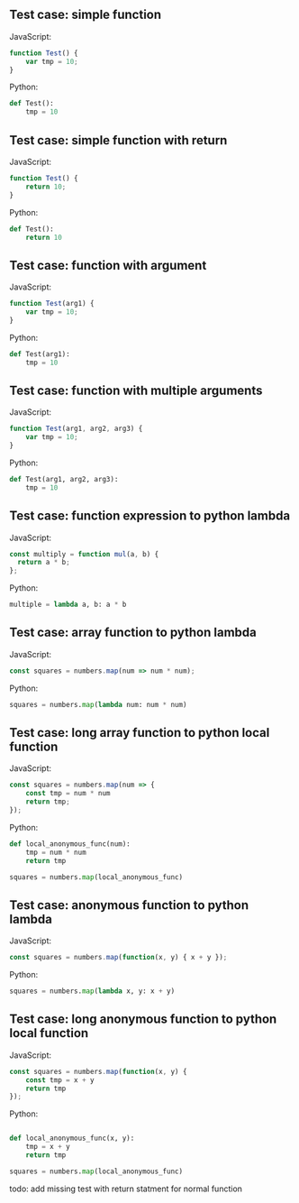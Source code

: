 ## Test case: simple function
JavaScript:
```js
function Test() {
    var tmp = 10;
}
```

Python:
```py
def Test():
    tmp = 10
```

## Test case: simple function with return
JavaScript:
```js
function Test() {
    return 10;
}
```

Python:
```py
def Test():
    return 10
```

## Test case: function with argument
JavaScript:
```js
function Test(arg1) {
    var tmp = 10;
}
```

Python:
```py
def Test(arg1):
    tmp = 10
```

## Test case: function with multiple arguments
JavaScript:
```js
function Test(arg1, arg2, arg3) {
    var tmp = 10;
}
```

Python:
```py
def Test(arg1, arg2, arg3):
    tmp = 10
```

## Test case: function expression to python lambda
JavaScript:
```js
const multiply = function mul(a, b) {
  return a * b;
};
```

Python:
```py
multiple = lambda a, b: a * b
```

## Test case: array function to python lambda
JavaScript:
```js
const squares = numbers.map(num => num * num);
```

Python:
```py
squares = numbers.map(lambda num: num * num)
```

## Test case: long array function to python local function
JavaScript:
```js
const squares = numbers.map(num => {
    const tmp = num * num
    return tmp;
});
```

Python:
```py
def local_anonymous_func(num):
    tmp = num * num
    return tmp

squares = numbers.map(local_anonymous_func)
```

## Test case: anonymous function to python lambda
JavaScript:
```js
const squares = numbers.map(function(x, y) { x + y });
```

Python:
```py
squares = numbers.map(lambda x, y: x + y)
```

## Test case: long anonymous function to python local function
JavaScript:
```js
const squares = numbers.map(function(x, y) {
    const tmp = x + y
    return tmp
});
```

Python:
```py

def local_anonymous_func(x, y):
    tmp = x + y
    return tmp

squares = numbers.map(local_anonymous_func)
```


todo: add missing test with return statment for normal function